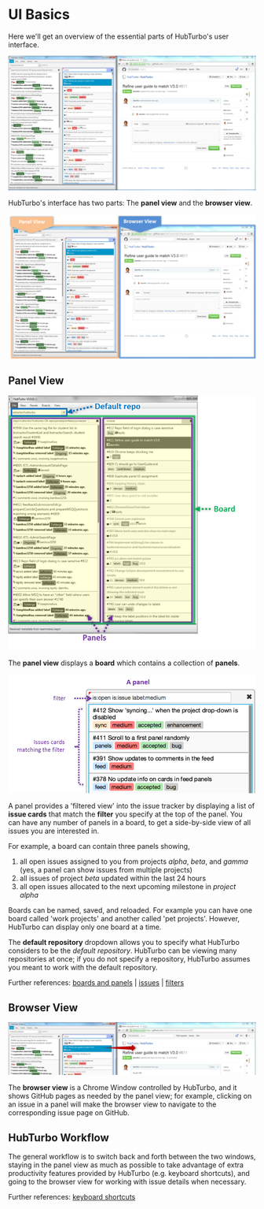 # UI Basics

Here we'll get an overview of the essential parts of HubTurbo's user interface.

![](images/uiBasics/uiMainComponentsScreenshot.png?raw=true)

HubTurbo's interface has two parts: The **panel view** and the **browser view**.

![](images/uiBasics/uiMainComponentsBreakdown.png?raw=true)

## Panel View

<img src="images/uiBasics/panelViewBreakdown.png" width="600">

The **panel view** displays a **board** which contains a collection of **panels**. 

<img src="images/uiBasics/panelExplanation.png" width="600">

A panel provides a 'filtered view' into the issue tracker by displaying a list of 
**issue cards** that match the **filter** you specify at the top of the panel. 
You can have any number of panels in a board, to get a side-by-side view of all issues you are interested in. 

For example, a board can contain three panels showing,

1. all open issues assigned to you from projects *alpha*, *beta*, and *gamma* (yes, a panel can show issues from multiple projects)
2. all issues of project *beta* updated within the last 24 hours  
3. all open issues allocated to the next upcoming milestone in *project alpha*

Boards can be named, saved, and reloaded. For example you can have one board called 'work projects' and another called 'pet projects'. 
However, HubTurbo can display only one board at a time.

The **default repository** dropdown allows you to specify what HubTurbo considers to be the *default repository*. 
HubTurbo can be viewing many repositories at once; if you do not specify a repository, 
HubTurbo assumes you meant to work with the default repository. 

Further references: [boards and panels](boardsAndPanels.md) | [issues](Issues.md) | [filters](filters.md)

## Browser View

<img src="images/uiBasics/BrowserViewExplanation.png" width="800">

The **browser view** is a Chrome Window controlled by HubTurbo, and it shows GitHub pages as needed by the panel view; 
for example, clicking on an issue in a panel will make the browser view to navigate to the corresponding issue page on GitHub.

## HubTurbo Workflow

The general workflow is to switch back and forth between the two windows, 
staying in the panel view as much as possible to take advantage of extra productivity features 
provided by HubTurbo (e.g. keyboard shortcuts), and going to the browser view for working with issue details when necessary.

Further references: [keyboard shortcuts](keyboardShortcuts.md)
